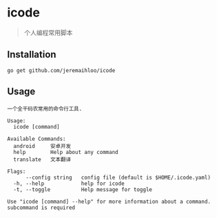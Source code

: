 # icode

> 个人编程常用脚本

## Installation

```console
go get github.com/jeremaihloo/icode
```

## Usage

```console
一个全干码农常用的命令行工具.

Usage:
  icode [command]

Available Commands:
  android     安卓开发
  help        Help about any command
  translate   文本翻译

Flags:
      --config string   config file (default is $HOME/.icode.yaml)
  -h, --help            help for icode
  -t, --toggle          Help message for toggle

Use "icode [command] --help" for more information about a command.
subcommand is required
```